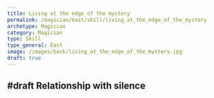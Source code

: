 ```yaml
---
title: Living at the edge of the mystery
permalink: /magician/east/skill/living_at_the_edge_of_the_mystery
archetype: Magician
category: Magician
type: Skill
type_general: East
image: /images/back/living_at_the_edge_of_the_mystery.jpg
draft: true
---
```

#draft Relationship with silence
---
